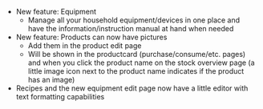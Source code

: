 - New feature: Equipment
  - Manage all your household equipment/devices in one place and have the information/instruction manual at hand when needed
- New feature: Products can now have pictures
  - Add them in the product edit page
  - Will be shown in the productcard (purchase/consume/etc. pages) and when you click the product name on the stock overview page (a little image icon next to the product name indicates if the product has an image)
- Recipes and the new equipment edit page now have a little editor with text formatting capabilities
